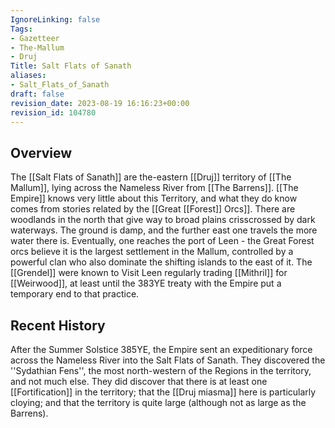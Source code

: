 ```yaml
---
IgnoreLinking: false
Tags:
- Gazetteer
- The-Mallum
- Druj
Title: Salt Flats of Sanath
aliases:
- Salt_Flats_of_Sanath
draft: false
revision_date: 2023-08-19 16:16:23+00:00
revision_id: 104780
---
```


## Overview
The [[Salt Flats of Sanath]] are the-eastern [[Druj]] territory of [[The Mallum]], lying across the Nameless River from [[The Barrens]]. [[The Empire]] knows very little about this Territory, and what they do know comes from stories related by the [[Great [[Forest]] Orcs]]. There are woodlands in the north that give way to broad plains crisscrossed by dark waterways. The ground is damp, and the further east one travels the more water there is. Eventually, one reaches the port of Leen - the Great Forest orcs believe it is the largest settlement in the Mallum, controlled by a powerful clan who also dominate the shifting islands to the east of it. The [[Grendel]] were known to Visit Leen regularly trading [[Mithril]] for [[Weirwood]], at least until the 383YE treaty with the Empire put a temporary end to that practice.
## Recent History
After the Summer Solstice 385YE, the Empire sent an expeditionary force across the Nameless River into the Salt Flats of Sanath. They discovered the ''Sydathian Fens'', the most north-western of the Regions in the territory, and not much else. They did discover that there is at least one [[Fortification]] in the territory; that the [[Druj miasma]] here is particularly cloying; and that the territory is quite large (although not as large as the Barrens).